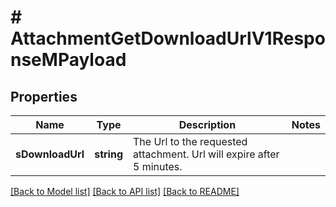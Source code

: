 # # AttachmentGetDownloadUrlV1ResponseMPayload

## Properties

Name | Type | Description | Notes
------------ | ------------- | ------------- | -------------
**sDownloadUrl** | **string** | The Url to the requested attachment.  Url will expire after 5 minutes. |

[[Back to Model list]](../../README.md#models) [[Back to API list]](../../README.md#endpoints) [[Back to README]](../../README.md)

